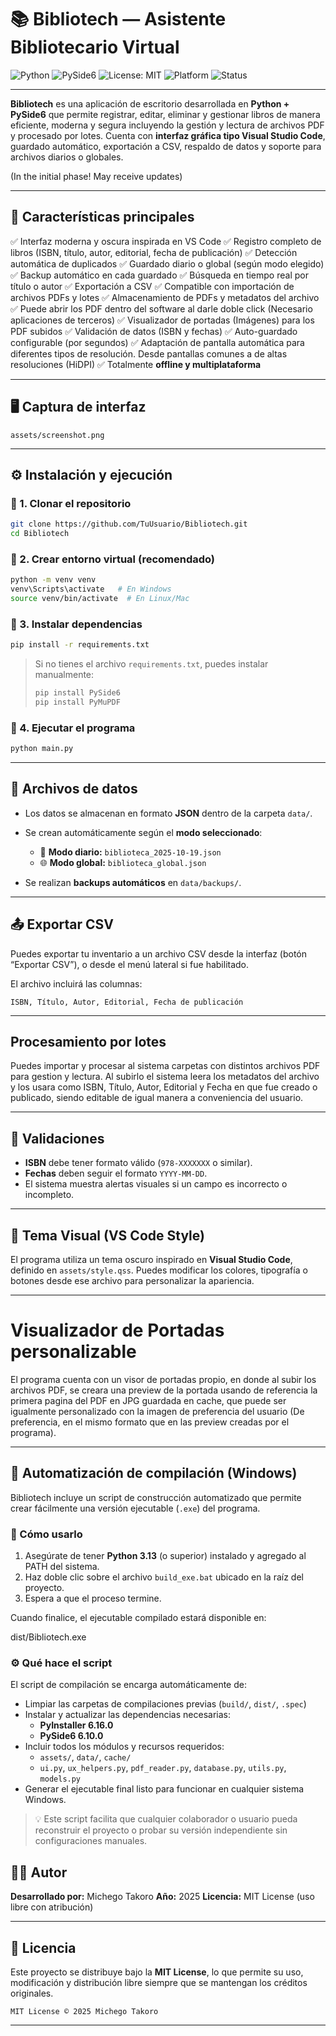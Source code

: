 # 📚 Bibliotech — Asistente Bibliotecario Virtual

![Python](https://img.shields.io/badge/Python-3.10%2B-3776AB?logo=python\&logoColor=white)
![PySide6](https://img.shields.io/badge/UI-PySide6-41CD52?logo=qt\&logoColor=white)
![License: MIT](https://img.shields.io/badge/License-MIT-yellow.svg)
![Platform](https://img.shields.io/badge/Platform-Windows%20%7C%20Linux%20%7C%20macOS-blue)
![Status](https://img.shields.io/badge/Status-Stable-brightgreen)

---

**Bibliotech** es una aplicación de escritorio desarrollada en **Python + PySide6** que permite registrar, editar, eliminar y gestionar libros de manera eficiente, moderna y segura incluyendo la gestión y lectura de archivos PDF y procesado por lotes.
Cuenta con **interfaz gráfica tipo Visual Studio Code**, guardado automático, exportación a CSV, respaldo de datos y soporte para archivos diarios o globales.

(In the initial phase! May receive updates)

---

## 🧩 Características principales

✅ Interfaz moderna y oscura inspirada en VS Code
✅ Registro completo de libros (ISBN, título, autor, editorial, fecha de publicación)
✅ Detección automática de duplicados
✅ Guardado diario o global (según modo elegido)
✅ Backup automático en cada guardado
✅ Búsqueda en tiempo real por título o autor
✅ Exportación a CSV
✅ Compatible con importación de archivos PDFs y lotes
✅ Almacenamiento de PDFs y metadatos del archivo
✅ Puede abrir los PDF dentro del software al darle doble click (Necesario aplicaciones de terceros)
✅ Visualizador de portadas (Imágenes) para los PDF subidos
✅ Validación de datos (ISBN y fechas)
✅ Auto-guardado configurable (por segundos)
✅ Adaptación de pantalla automática para diferentes tipos de resolución. Desde pantallas comunes a de altas resoluciones (HiDPI)
✅ Totalmente **offline y multiplataforma**

---

## 🖥️ Captura de interfaz

```text
assets/screenshot.png
```

---

## ⚙️ Instalación y ejecución

### 🔸 1. Clonar el repositorio

```bash
git clone https://github.com/TuUsuario/Bibliotech.git
cd Bibliotech
```

### 🔸 2. Crear entorno virtual (recomendado)

```bash
python -m venv venv
venv\Scripts\activate   # En Windows
source venv/bin/activate  # En Linux/Mac
```

### 🔸 3. Instalar dependencias

```bash
pip install -r requirements.txt
```

> Si no tienes el archivo `requirements.txt`, puedes instalar manualmente:
>
> ```bash
> pip install PySide6
> pip install PyMuPDF
> ```

### 🔸 4. Ejecutar el programa

```bash
python main.py
```

---

## 💾 Archivos de datos

* Los datos se almacenan en formato **JSON** dentro de la carpeta `data/`.
* Se crean automáticamente según el **modo seleccionado**:

  * 📅 **Modo diario:** `biblioteca_2025-10-19.json`
  * 🌐 **Modo global:** `biblioteca_global.json`
* Se realizan **backups automáticos** en `data/backups/`.

---

## 📤 Exportar CSV

Puedes exportar tu inventario a un archivo CSV desde la interfaz (botón “Exportar CSV”), o desde el menú lateral si fue habilitado.

El archivo incluirá las columnas:

```
ISBN, Título, Autor, Editorial, Fecha de publicación
```

---

## Procesamiento por lotes

Puedes importar y procesar al sistema carpetas con distintos archivos PDF para gestion y lectura. Al subirlo el sistema leera los metadatos del archivo y los usara como ISBN, Título, Autor, Editorial y Fecha en que fue creado o publicado, siendo editable de igual manera a conveniencia del usuario.

---

## 🧠 Validaciones

* **ISBN** debe tener formato válido (`978-XXXXXXX` o similar).
* **Fechas** deben seguir el formato `YYYY-MM-DD`.
* El sistema muestra alertas visuales si un campo es incorrecto o incompleto.

---

## 🌙 Tema Visual (VS Code Style)

El programa utiliza un tema oscuro inspirado en **Visual Studio Code**, definido en `assets/style.qss`.
Puedes modificar los colores, tipografía o botones desde ese archivo para personalizar la apariencia.

---

# Visualizador de Portadas personalizable

El programa cuenta con un visor de portadas propio, en donde al subir los archivos PDF, se creara una preview de la portada usando de referencia la primera pagina del PDF en JPG guardada en cache, que puede ser igualmente personalizado con la imagen de preferencia del usuario (De preferencia, en el mismo formato que en las preview creadas por el programa).

---

## 🧩 Automatización de compilación (Windows)

Bibliotech incluye un script de construcción automatizado que permite crear fácilmente una versión ejecutable (`.exe`) del programa.

### 🧱 Cómo usarlo

1. Asegúrate de tener **Python 3.13** (o superior) instalado y agregado al PATH del sistema.
2. Haz doble clic sobre el archivo `build_exe.bat` ubicado en la raíz del proyecto.
3. Espera a que el proceso termine.

Cuando finalice, el ejecutable compilado estará disponible en:

dist/Bibliotech.exe

### ⚙️ Qué hace el script

El script de compilación se encarga automáticamente de:
- Limpiar las carpetas de compilaciones previas (`build/`, `dist/`, `.spec`)
- Instalar y actualizar las dependencias necesarias:
  - **PyInstaller 6.16.0**
  - **PySide6 6.10.0**
- Incluir todos los módulos y recursos requeridos:
  - `assets/`, `data/`, `cache/`
  - `ui.py`, `ux_helpers.py`, `pdf_reader.py`, `database.py`, `utils.py`, `models.py`
- Generar el ejecutable final listo para funcionar en cualquier sistema Windows.

> 💡 Este script facilita que cualquier colaborador o usuario pueda reconstruir el proyecto o probar su versión independiente sin configuraciones manuales.

## 🧑‍💻 Autor

**Desarrollado por:** Michego Takoro
**Año:** 2025
**Licencia:** MIT License (uso libre con atribución)

---

## 📜 Licencia

Este proyecto se distribuye bajo la **MIT License**, lo que permite su uso, modificación y distribución libre siempre que se mantengan los créditos originales.

```
MIT License © 2025 Michego Takoro
```

---